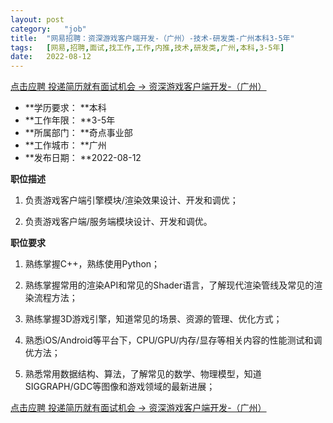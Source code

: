 ```yaml
---
layout:	post
category:	"job"
title:	"网易招聘：资深游戏客户端开发-（广州）-技术-研发类-广州本科3-5年"
tags:	[网易,招聘,面试,找工作,工作,内推,技术,研发类,广州,本科,3-5年]
date:	2022-08-12
---
```


[点击应聘 投递简历就有面试机会 ->  资深游戏客户端开发-（广州）](http://mobile.bole.netease.com/bole/boleDetail?id=26624&employeeId=346f03c3cda5f04c&key=all)



- **学历要求： **本科
- **工作年限： **3-5年
- **所属部门： **奇点事业部
- **工作城市： **广州
- **发布日期： **2022-08-12



**职位描述**

1. 负责游戏客户端引擎模块/渲染效果设计、开发和调优；

2. 负责游戏客户端/服务端模块设计、开发和调优。



**职位要求**

1. 熟练掌握C++，熟练使用Python；

2. 熟练掌握常用的渲染API和常见的Shader语言，了解现代渲染管线及常见的渲染流程方法；

3. 熟练掌握3D游戏引擎，知道常见的场景、资源的管理、优化方式；

4. 熟悉iOS/Android等平台下，CPU/GPU/内存/显存等相关内容的性能测试和调优方法；

5. 熟悉常用数据结构、算法，了解常见的数学、物理模型，知道SIGGRAPH/GDC等图像和游戏领域的最新进展；



[点击应聘 投递简历就有面试机会 ->  资深游戏客户端开发-（广州）](http://mobile.bole.netease.com/bole/boleDetail?id=26624&employeeId=346f03c3cda5f04c&key=all)